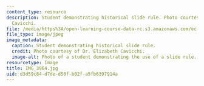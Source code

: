 ```yaml
---
content_type: resource
description: Student demonstrating historical slide rule. Photo courtesy of Dr. Elizabeth
  Cavicchi.
file: /media/https%3A/open-learning-course-data-rc.s3.amazonaws.com/ec-050-recreate-experiments-from-history-inform-the-future-from-the-past-galileo-january-iap-2010/d3d59c84d7ded50fb02fa5fb6397914a_IMG_3964.jpg
file_type: image/jpeg
image_metadata:
  caption: Student demonstrating historical slide rule.
  credit: Photo courtesy of Dr. Elizabeth Cavicchi.
  image-alt: Photo of a student demonstrating the use of a slide rule.
resourcetype: Image
title: IMG_3964.jpg
uid: d3d59c84-d7de-d50f-b02f-a5fb6397914a
---
```

